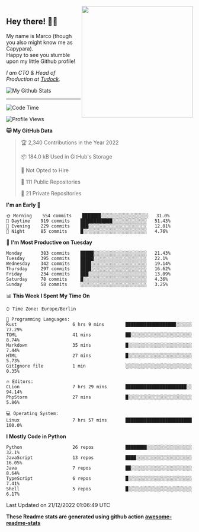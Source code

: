 <img src="https://capypara.de/para_logo.png?a=13" align="right" width="300">

## Hey there! 👋🙃
My name is Marco (though you also might know me as Capypara).  
Happy to see you stumble upon my little Github profile!

*I am CTO & Head of Production at <a href="http://tudock.de">Tudock</a>.*


![My Github Stats](https://github-readme-stats.vercel.app/api?username=theCapypara&show_icons=true&title_color=8ea106&text_color=ffffff&icon_color=8ea106&bg_color=2F343F&hide_border=1)

---
<!--START_SECTION:waka-->
![Code Time](http://img.shields.io/badge/Code%20Time-1%2C974%20hrs%2049%20mins-blue)

![Profile Views](http://img.shields.io/badge/Profile%20Views-0-blue)

**🐱 My GitHub Data** 

> 🏆 2,340 Contributions in the Year 2022
 > 
> 📦 184.0 kB Used in GitHub's Storage 
 > 
> 🚫 Not Opted to Hire
 > 
> 📜 111 Public Repositories 
 > 
> 🔑 21 Private Repositories  
 > 
**I'm an Early 🐤** 

```text
🌞 Morning    554 commits    ███████░░░░░░░░░░░░░░░░░░   31.0% 
🌆 Daytime    919 commits    ████████████░░░░░░░░░░░░░   51.43% 
🌃 Evening    229 commits    ███░░░░░░░░░░░░░░░░░░░░░░   12.81% 
🌙 Night      85 commits     █░░░░░░░░░░░░░░░░░░░░░░░░   4.76%

```
📅 **I'm Most Productive on Tuesday** 

```text
Monday       383 commits    █████░░░░░░░░░░░░░░░░░░░░   21.43% 
Tuesday      395 commits    █████░░░░░░░░░░░░░░░░░░░░   22.1% 
Wednesday    342 commits    ████░░░░░░░░░░░░░░░░░░░░░   19.14% 
Thursday     297 commits    ████░░░░░░░░░░░░░░░░░░░░░   16.62% 
Friday       234 commits    ███░░░░░░░░░░░░░░░░░░░░░░   13.09% 
Saturday     78 commits     █░░░░░░░░░░░░░░░░░░░░░░░░   4.36% 
Sunday       58 commits     ░░░░░░░░░░░░░░░░░░░░░░░░░   3.25%

```


📊 **This Week I Spent My Time On** 

```text
⌚︎ Time Zone: Europe/Berlin

💬 Programming Languages: 
Rust                     6 hrs 9 mins        ███████████████████░░░░░░   77.29% 
TOML                     41 mins             ██░░░░░░░░░░░░░░░░░░░░░░░   8.74% 
Markdown                 35 mins             █░░░░░░░░░░░░░░░░░░░░░░░░   7.44% 
HTML                     27 mins             █░░░░░░░░░░░░░░░░░░░░░░░░   5.73% 
GitIgnore file           1 min               ░░░░░░░░░░░░░░░░░░░░░░░░░   0.35%

🔥 Editors: 
CLion                    7 hrs 29 mins       ███████████████████████░░   94.14% 
PhpStorm                 27 mins             █░░░░░░░░░░░░░░░░░░░░░░░░   5.86%

💻 Operating System: 
Linux                    7 hrs 57 mins       █████████████████████████   100.0%

```

**I Mostly Code in Python** 

```text
Python                   26 repos            ████████░░░░░░░░░░░░░░░░░   32.1% 
JavaScript               13 repos            ████░░░░░░░░░░░░░░░░░░░░░   16.05% 
Java                     7 repos             ██░░░░░░░░░░░░░░░░░░░░░░░   8.64% 
TypeScript               6 repos             █░░░░░░░░░░░░░░░░░░░░░░░░   7.41% 
Shell                    5 repos             █░░░░░░░░░░░░░░░░░░░░░░░░   6.17%

```



 Last Updated on 21/12/2022 01:06:49 UTC
<!--END_SECTION:waka-->

**These Readme stats are generated using github action [awesome-readme-stats](https://github.com/anmol098/waka-readme-stats)**
